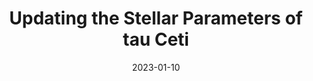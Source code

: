 ---
title: 'Updating the Stellar Parameters of tau Ceti'
collection: publications
category: conferences
# permalink: /publication/tau-ceti
# permalink: 'https://iopscience.iop.org/article/10.3847/1538-3881/ace906/pdf'
# excerpt: 'This paper is about the number 1. The number 2 is left for future work.'
date: 2023-01-10
# venue: 'Astronomical Journal'
paperurl: 'https://ui.adsabs.harvard.edu/abs/2023AAS...24116305K/abstract'
# bibtexurl: 'http://academicpages.github.io/files/bibtex1.bib'
citation: 'Korolik, M., Roettenbacher, R., Expres Team, & Mirc-X Team. 2023, in American Astronomical Society Meeting Abstracts, Vol. 241, American Astronomical Society Meeting Abstracts, 163.05'
---